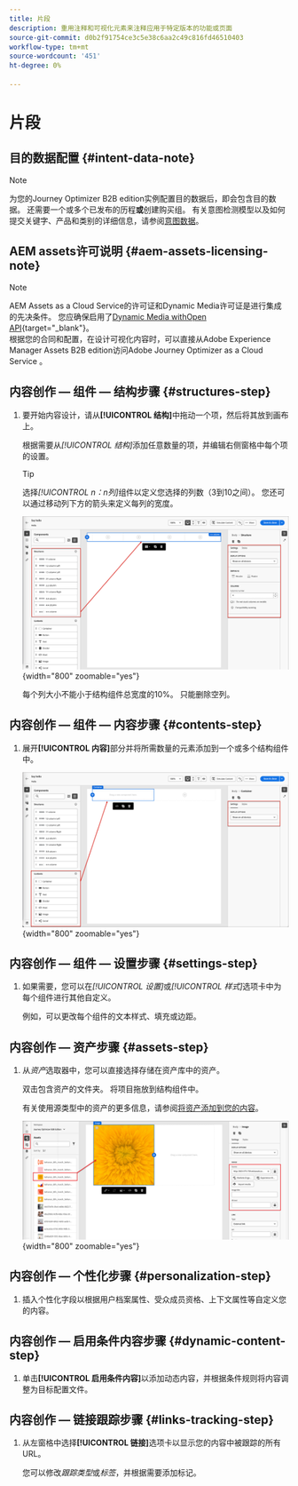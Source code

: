 ```yaml
---
title: 片段
description: 重用注释和可视化元素来注释应用于特定版本的功能或页面
source-git-commit: d0b2f91754ce3c5e38c6aa2c49c816fd46510403
workflow-type: tm+mt
source-wordcount: '451'
ht-degree: 0%

---
```


# 片段

<!-- Content authoring steps for reuse -->

## 目的数据配置 {#intent-data-note}

>[!NOTE]
>
>为您的Journey Optimizer B2B edition实例配置目的数据后，即会包含目的数据。 还需要一个或多个已发布的历程&#x200B;**或**&#x200B;创建购买组。 有关意图检测模型以及如何提交关键字、产品和类别的详细信息，请参阅[意图数据](../user/admin/intent-data.md)。

## AEM assets许可说明 {#aem-assets-licensing-note}

>[!NOTE]
>
>AEM Assets as a Cloud Service的许可证和Dynamic Media许可证是进行集成的先决条件。 您应确保启用了[Dynamic Media withOpen API](https://experienceleague.adobe.com/en/docs/experience-manager-cloud-service/content/assets/dynamicmedia/dynamic-media-open-apis/dynamic-media-open-apis-overview){target="_blank"}。<br/>
>根据您的合同和配置，在设计可视化内容时，可以直接从Adobe Experience Manager Assets B2B edition访问Adobe Journey Optimizer as a Cloud Service 。

## 内容创作 — 组件 — 结构步骤 {#structures-step}

1. 要开始内容设计，请从&#x200B;**[!UICONTROL 结构]**&#x200B;中拖动一个项，然后将其放到画布上。

   根据需要从&#x200B;_[!UICONTROL 结构]_&#x200B;添加任意数量的项，并编辑右侧窗格中每个项的设置。

   >[!TIP]
   >
   >选择&#x200B;_[!UICONTROL n：n列]_&#x200B;组件以定义您选择的列数（3到10之间）。 您还可以通过移动列下方的箭头来定义每列的宽度。

   ![将结构拖动到画布上并调整设置](../assets/content-design-shared/content-design-add-structure.png){width="800" zoomable="yes"}

   每个列大小不能小于结构组件总宽度的10%。 只能删除空列。

## 内容创作 — 组件 — 内容步骤 {#contents-step}

1. 展开&#x200B;**[!UICONTROL 内容]**&#x200B;部分并将所需数量的元素添加到一个或多个结构组件中。

   ![将内容元素拖到画布上并调整设置](../assets/content-design-shared/content-design-add-content.png){width="800" zoomable="yes"}
   <!--
   reference to the contents elements--->

## 内容创作 — 组件 — 设置步骤 {#settings-step}

1. 如果需要，您可以在&#x200B;_[!UICONTROL 设置]_&#x200B;或&#x200B;_[!UICONTROL 样式]_&#x200B;选项卡中为每个组件进行其他自定义。

   例如，可以更改每个组件的文本样式、填充或边距。

## 内容创作 — 资产步骤 {#assets-step}

1. 从&#x200B;_资产_&#x200B;选取器中，您可以直接选择存储在资产库中的资产。

   双击包含资产的文件夹。 将项目拖放到结构组件中。

   有关使用源类型中的资产的更多信息，请参阅[将资产添加到您的内容](../user/content/assets-overview.md#use-assets-for-content-authoring)。

   ![将Marketo Engage资源拖动到画布上并调整设置](../assets/content-design-shared/content-design-add-asset.png){width="800" zoomable="yes"}

## 内容创作 — 个性化步骤 {#personalization-step}

1. 插入个性化字段以根据用户档案属性、受众成员资格、上下文属性等自定义您的内容。

## 内容创作 — 启用条件内容步骤 {#dynamic-content-step}

1. 单击&#x200B;**[!UICONTROL 启用条件内容]**&#x200B;以添加动态内容，并根据条件规则将内容调整为目标配置文件。

## 内容创作 — 链接跟踪步骤 {#links-tracking-step}

1. 从左窗格中选择&#x200B;**[!UICONTROL 链接]**&#x200B;选项卡以显示您的内容中被跟踪的所有URL。

   您可以修改&#x200B;_跟踪类型_&#x200B;或&#x200B;_标签_，并根据需要添加标记。
